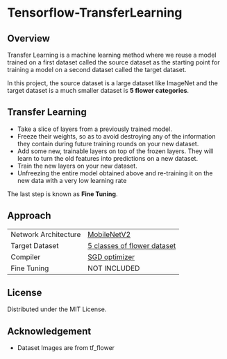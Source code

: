 # Tensorflow-TransferLearning



## Overview



Transfer Learning is a machine learning method where we reuse a model trained on a first dataset called the source dataset as the starting point for training a model on a second dataset called the target dataset.

  In this project, the source dataset is a large dataset like ImageNet and the target dataset is a much smaller dataset is **5 flower categories**.


## Transfer Learning

 - Take a slice of layers from a previously trained model.
 - Freeze their weights, so as to avoid destroying any of the
   information they contain during future training rounds on your new
   dataset.
 - Add some new, trainable layers on top of the frozen layers. They will
   learn to turn the old features into predictions on a new dataset.
 - Train the new layers on your new dataset.
 - Unfreezing the entire model obtained above and re-training it on the
   new data with a very low learning rate

The last step is known as **Fine Tuning**.


## Approach

|||
|-|-|
|Network Architecture|[MobileNetV2](https://www.tensorflow.org/api_docs/python/tf/keras/applications/mobilenet_v2/)|
|Target Dataset| [5 classes of flower dataset](https://github.com/hikariakio/Tensorflow-TransferLearning/tree/main/dataset) |
|Compiler|[SGD optimizer](https://keras.io/api/optimizers/sgd/)|
|Fine Tuning| NOT INCLUDED

 <!-- LICENSE -->
## License

Distributed under the MIT License.

## Acknowledgement

* Dataset Images are from tf_flower